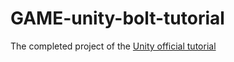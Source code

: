 # GAME-unity-bolt-tutorial

The completed project of the <a href="https://learn.unity.com/project/bolt-platformer-tutorial">Unity official tutorial</a>

